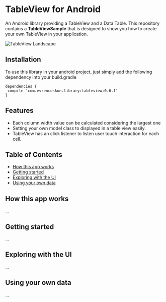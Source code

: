 # TableView for Android
An Android library providing a TableView and a Data Table. This repository contains a **TableViewSample** that is
designed to show you how to create your own TableView in your application.

![TableView Landscape](https://raw.githubusercontent.com/evrencoskun/TableViewSample/master/TableView-landscape.gif)

## Installation

To use this library in your android project, just simply add the following dependency into your build.gradle

``` 
dependencies {
 compile 'com.evrencoskun.library:tableview:0.6.1' 
}
```

## Features
  - Each column width value can be calculated considering the largest one
  - Setting your own model class to displayed in a table view easily.
  - TableView has an click listener to listen user touch interaction for each cell.
  

## Table of Contents
  - [How this app works](#how-this-app-works)
  - [Getting started](#getting-started)
  - [Exploring with the UI](#exploring-with-the-ui)
  - [Using your own data](#using-your-own-data)


  ## How this app works
  ...

  ## Getting started
  ...

  ## Exploring with the UI
  ...

  ## Using your own data
  ...